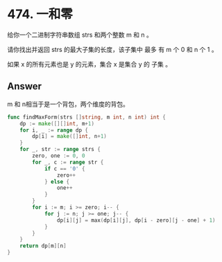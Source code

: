 # 474. 一和零

给你一个二进制字符串数组 strs 和两个整数 m 和 n 。

请你找出并返回 strs 的最大子集的长度，该子集中 最多 有 m 个 0 和 n 个 1 。

如果 x 的所有元素也是 y 的元素，集合 x 是集合 y 的 子集 。

## Answer

m 和 n相当于是一个背包，两个维度的背包。

```go
func findMaxForm(strs []string, m int, n int) int {
    dp := make([][]int, m+1)
    for i, _ := range dp {
        dp[i] = make([]int, n+1)
    }
    for _, str := range strs {
        zero, one := 0, 0
        for _, c := range str {
            if c == '0' {
                zero++
            } else {
                one++
            }
        }
        for i := m; i >= zero; i-- {
            for j := n; j >= one; j-- {
                dp[i][j] = max(dp[i][j], dp[i - zero][j - one] + 1)
            }
        }
    }
    return dp[m][n]
}
```